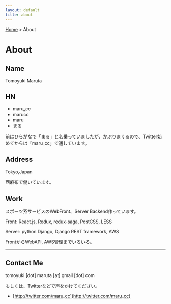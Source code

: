 ```yaml
---
layout: default
title: about
---
```


[Home](/) &gt; About

# About

## Name

Tomoyuki Maruta

## HN

- maru_cc
- marucc
- maru
- まる

前はひらがなで「まる」と名乗っていましたが、かぶりまくるので、Twitter始めてからは「maru_cc」で通しています。

## Address

Tokyo,Japan

西麻布で働いています。

## Work

スポーツ系サービスのWebFront、Server Backend作っています。

Front: React.js, Redux, redux-saga, PostCSS, LESS

Server: python Django, Django REST framework, AWS

FrontからWebAPI, AWS管理までいろいろ。


----------


## Contact Me

tomoyuki \[dot\] maruta \[at\] gmail \[dot\] com

もしくは、Twitterなどで声をかけてください。

- [http://twitter.com/maru_cc](http://twitter.com/maru_cc)